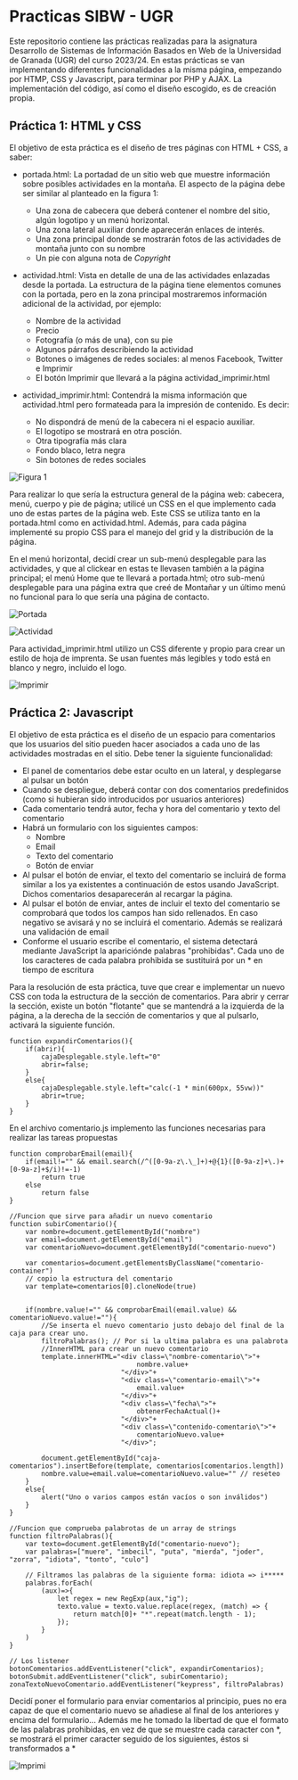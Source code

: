 # Practicas SIBW - UGR
Este repositorio contiene las prácticas realizadas para la asignatura Desarrollo de Sistemas de Información Basados en Web de la Universidad de Granada (UGR) del curso 2023/24. En estas prácticas se van implementando diferentes funcionalidades a la misma página, empezando por HTMP, CSS y Javascript, para terminar por PHP y AJAX. La implementación del código, así como el diseño escogido, es de creación propia.

## Práctica 1: HTML y CSS
El objetivo de esta práctica es el diseño de tres páginas con HTML + CSS, a saber:

* portada.html: La portadad de un sitio web que muestre información sobre posibles actividades en la montaña. El aspecto de la página debe ser similar al planteado en la figura 1:
    - Una zona de cabecera que deberá contener el nombre del sitio, algún logotipo y un menú horizontal.
    - Una zona lateral auxiliar donde aparecerán enlaces de interés.
    - Una zona principal donde se mostrarán fotos de las actividades de montaña junto con su nombre
    - Un pie con alguna nota de _Copyright_

* actividad.html: Vista en detalle de una de las actividades enlazadas desde la portada. La estructura de la página tiene elementos comunes con la portada, pero en la zona principal mostraremos información adicional de la actividad, por ejemplo:
    - Nombre de la actividad
    - Precio
    - Fotografía (o más de una), con su pie
    - Algunos párrafos describiendo la actividad
    - Botones o imágenes de redes sociales: al menos Facebook, Twitter e Imprimir
    - El botón Imprimir que llevará a la página actividad_imprimir.html

* actividad_imprimir.html: Contendrá la misma información que actividad.html pero formateada para la impresión de contenido. Es decir:
    - No dispondrá de menú de la cabecera ni el espacio auxiliar.
    - El logotipo se mostrará en otra posción.
    - Otra tipografía más clara
    - Fondo blaco, letra negra
    - Sin botones de redes sociales

![Figura 1](https://github.com/carmenxufdz/SIBW_UGR/blob/main/P1/esquema.jpg)

Para realizar lo que sería la estructura general de la página web: cabecera, menú, cuerpo y pie de página; utilicé un CSS en el que implemento cada uno de estas partes de la página web. Este CSS se utiliza tanto en la portada.html como en actividad.html. Además, para cada página implementé su propio CSS para el manejo del grid y la distribución de la página. 

En el menú horizontal, decidí crear un sub-menú desplegable para las actividades, y que al clickear en estas te llevasen también a la página principal; el menú Home que te llevará a portada.html; otro sub-menú desplegable para una página extra que creé de Montañar y un último menú no funcional para lo que sería una página de contacto.

![Portada](https://github.com/carmenxufdz/SIBW_UGR/blob/main/P1/portada.jpg)

![Actividad](https://github.com/carmenxufdz/SIBW_UGR/blob/main/P1/actividad.jpg)

Para actividad_imprimir.html utilizo un CSS diferente y propio para crear  un estilo de hoja de imprenta. Se usan fuentes más legibles y todo está en blanco y negro, incluido el logo.

![Imprimir](https://github.com/carmenxufdz/SIBW_UGR/blob/main/P1/imprimir.jpg)

## Práctica 2: Javascript
El objetivo de esta práctica es el diseño de un espacio para comentarios que los usuarios del sitio pueden hacer asociados a cada uno de las actividades mostradas en el sitio. Debe tener la siguiente funcionalidad:
* El panel de comentarios debe estar oculto en un lateral, y desplegarse al pulsar un botón
* Cuando se despliegue, deberá contar con dos comentarios predefinidos (como si hubieran sido introducidos por usuarios anteriores)
* Cada comentario tendrá autor, fecha y hora del comentario y texto del comentario
* Habrá un formulario con los siguientes campos:
    - Nombre
    - Email
    - Texto del comentario
    - Botón de enviar
* Al pulsar el botón de enviar, el texto del comentario se incluirá de forma similar a los ya existentes a continuación de estos usando JavaScript. Dichos comentarios desaparecerán al recargar la página.
* Al pulsar el botón de enviar, antes de incluir el texto del comentario se comprobará que todos los campos han sido rellenados. En caso negativo se avisará y no se incluirá el comentario. Además se realizará una validación de email
* Conforme el usuario escribe el comentario, el sistema detectará mediante JavaScript la apariciónde palabras "prohibidas". Cada uno de los caracteres de cada palabra prohibida se sustituirá por un * en tiempo de escritura

Para la resolución de esta práctica, tuve que crear e implementar un nuevo CSS con toda la estructura de la sección de comentarios. Para abrir y cerrar la sección, existe un botón "flotante" que se mantendrá a la izquierda de la página, a la derecha de la sección de comentarios y que al pulsarlo, activará la siguiente función.

```
function expandirComentarios(){
    if(abrir){
        cajaDesplegable.style.left="0"
        abrir=false;
    }
    else{
        cajaDesplegable.style.left="calc(-1 * min(600px, 55vw))"
        abrir=true;
    }
}
```
En el archivo comentario.js implemento las funciones necesarias para realizar las tareas propuestas
```
function comprobarEmail(email){
    if(email!="" && email.search(/^([0-9a-z\.\_]+)+@{1}([0-9a-z]+\.)+[0-9a-z]+$/i)!=-1)
        return true
    else
        return false
}

//Funcion que sirve para añadir un nuevo comentario
function subirComentario(){
    var nombre=document.getElementById("nombre")
    var email=document.getElementById("email")
    var comentarioNuevo=document.getElementById("comentario-nuevo")

    var comentarios=document.getElementsByClassName("comentario-container")
    // copio la estructura del comentario
    var template=comentarios[0].cloneNode(true)


    if(nombre.value!="" && comprobarEmail(email.value) && comentarioNuevo.value!=""){
        //Se inserta el nuevo comentario justo debajo del final de la caja para crear uno.
        filtroPalabras(); // Por si la ultima palabra es una palabrota
        //InnerHTML para crear un nuevo comentario
        template.innerHTML="<div class=\"nombre-comentario\">"+
                                nombre.value+
                            "</div>"+
                            "<div class=\"comentario-email\">"+
                                email.value+
                            "</div>"+
                            "<div class=\"fecha\">"+
                                obtenerFechaActual()+
                            "</div>"+
                            "<div class=\"contenido-comentario\">"+
                                comentarioNuevo.value+
                            "</div>";

        document.getElementById("caja-comentarios").insertBefore(template, comentarios[comentarios.length])
        nombre.value=email.value=comentarioNuevo.value="" // reseteo
    }
    else{
        alert("Uno o varios campos están vacíos o son inválidos")
    }
}

//Funcion que comprueba palabrotas de un array de strings
function filtroPalabras(){
    var texto=document.getElementById("comentario-nuevo");
    var palabras=["muere", "imbecil", "puta", "mierda", "joder", "zorra", "idiota", "tonto", "culo"]

    // Filtramos las palabras de la siguiente forma: idiota => i*****
    palabras.forEach(
        (aux)=>{
            let regex = new RegExp(aux,"ig");
            texto.value = texto.value.replace(regex, (match) => {
                return match[0]+ "*".repeat(match.length - 1);
            });
        }
    )
}

// Los listener
botonComentarios.addEventListener("click", expandirComentarios);
botonSubmit.addEventListener("click", subirComentario);
zonaTextoNuevoComentario.addEventListener("keypress", filtroPalabras)
```
Decidí poner el formulario para enviar comentarios al principio, pues no era capaz de que el comentario nuevo se añadiese al final de los anteriores y encima del formulario... Además me he tomado la libertad de que el formato de las palabras prohibidas, en vez de que se muestre cada caracter con *, se mostrará el primer caracter seguido de los siguientes, éstos si transformados a *

![Imprimi](https://github.com/carmenxufdz/SIBW_UGR/blob/main/P2/comentario.jpg)